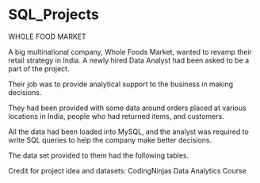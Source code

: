 # SQL_Projects

WHOLE FOOD MARKET

A big multinational company, Whole Foods Market, wanted to revamp their retail strategy in India. A newly hired Data Analyst had been asked to be a part of the project. 

Their job was to provide analytical support to the business in making decisions. 

They had been provided with some data around orders placed at various locations in India, people who had returned items, and customers. 

All the data had been loaded into MySQL, and the analyst was required to write SQL queries to help the company make better decisions. 

The data set provided to them had the following tables.

Credit for project idea and datasets: CodingNinjas Data Analytics Course






